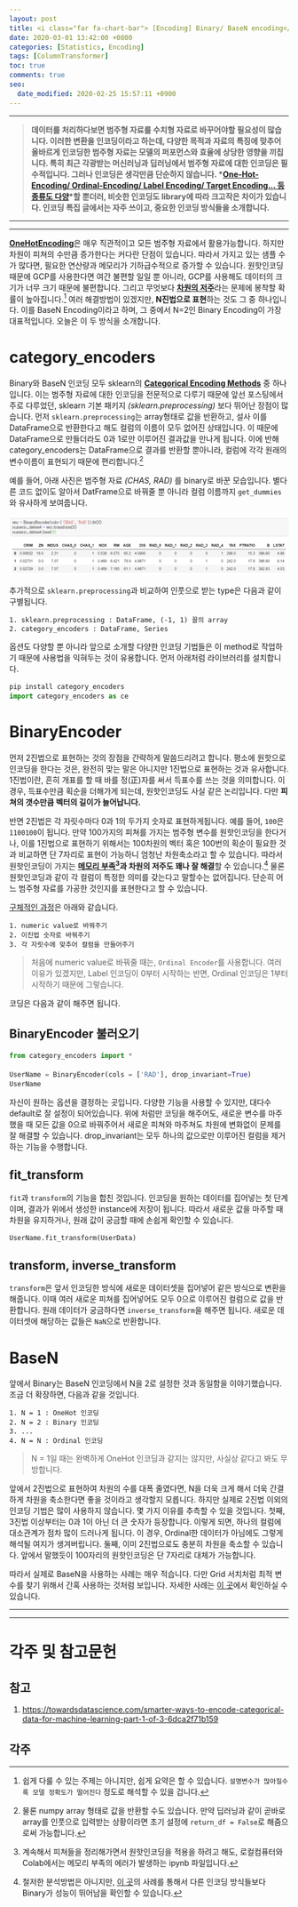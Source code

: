 ```yaml
---
layout: post
title: <i class="far fa-chart-bar"> [Encoding] Binary/ BaseN encoding</i>
date: 2020-03-01 13:42:00 +0800
categories: [Statistics, Encoding]
tags: [ColumnTransformer]
toc: true
comments: true
seo:
  date_modified: 2020-02-25 15:57:11 +0900
---
```


***  
> <b>데이터를 처리하다보면 범주형 자료를 수치형 자료로 바꾸어야할 필요성이 많습니다. 이러한 변환을 인코딩이라고 하는데, 다양한 목적과 자료의 특징에 맞추어 올바르게 인코딩한 범주형 자료는 모델의 퍼포먼스와 효율에 상당한 영향을 끼칩니다. 특히 최근 각광받는 머신러닝과 딥러닝에서 범주형 자료에 대한 인코딩은 필수적입니다. 그러나 인코딩은 생각만큼 단순하지 않습니다. *[One-Hot-Encoding/ Ordinal-Encoding/ Label Encoding/ Target Encoding... 등 종류도 다양](http://contrib.scikit-learn.org/categorical-encoding/index.html)*할 뿐더러, 비슷한 인코딩도 library에 따라 크고작은 차이가 있습니다. 인코딩 특집 글에서는 자주 쓰이고, 중요한 인코딩 방식들을 소개합니다.</b>   


***  
***  

 
<b>[OneHotEncoding](https://haehwan.github.io/posts/Sta-Encoding/)</b>은 매우 직관적이고 모든 범주형 자료에서 활용가능합니다. 하지만 차원이 피쳐의 수만큼 증가한다는 커다란 단점이 있습니다. 따라서 가지고 있는 샘플 수가 많다면, 필요한 연산량과 메모리가 기하급수적으로 증가할 수 있습니다. 원핫인코딩 때문에 GCP를 사용한다면 여간 불편할 일일 뿐 아니라, GCP를 사용해도 데이터의 크기가 너무 크기 때문에 불편합니다. 그리고 무엇보다 <b>[차원의 저주](https://www.visiondummy.com/2014/04/curse-dimensionality-affect-classification/)</b>라는 문제에 봉착할 확률이 높아집니다.[^curse] 여러 해결방법이 있겠지만, <b>N진법으로 표현</b>하는 것도 그 중 하나입니다. 이를 BaseN Encoding이라고 하며, 그 중에서 N=2인 Binary Encoding이 가장 대표적입니다. 오늘은 이 두 방식을 소개합니다.   

[^curse]: 쉽게 다룰 수 있는 주제는 아니지만, 쉽게 요약은 할 수 있습니다. `설명변수가 많아질수록 모델 정확도가 떨어진다` 정도로 해석할 수 있을 겁니다.


# category_encoders
Binary와 BaseN 인코딩 모두 sklearn의 <b>[Categorical Encoding Methods](http://contrib.scikit-learn.org/categorical-encoding/)</b> 중 하나입니다. 이는 범주형 자료에 대한 인코딩을 전문적으로 다루기 때문에 앞선 포스팅에서 주로 다루었던, sklearn 기본 패키지 *(sklearn.preprocessing)* 보다 뛰어난 장점이 많습니다. 먼저 `sklearn.preprocessing`는 array형태로 값을 반환하고, 설사 이를 DataFrame으로 반환한다고 해도 컬럼의 이름이 모두 없어진 상태입니다. 이 때문에 DataFrame으로 만들더라도 0과 1로만 이루어진 결과값을 만나게 됩니다. 이에 반해 category_encoders는 DataFrame으로 결과를 반환할 뿐아니라, 컬럼에 각각 원래의 변수이름이 표현되기 때문에 편리합니다.[^TMI]  

[^TMI]: 물론 numpy array 형태로 값을 반환할 수도 있습니다. 만약 딥러닝과 같이 곧바로 array를 인풋으로 입력받는 상황이라면 초기 설정에 `return_df = False`로 해줌으로써 가능합니다.  

예를 들어, 아래 사진은 범주형 자료 *(CHAS, RAD)* 를 binary로 바꾼 모습입니다. 별다른 코드 없이도 알아서 DatFrame으로 바꿔줄 뿐 아니라 컬럼 이름까지 `get_dummies`와 유사하게 보여줍니다.  

![im1](/assets/img/sample/[post][encoding]ce.png)

추가적으로 `sklearn.preprocessing`과 비교하여 인풋으로 받는 type은 다음과 같이 구별됩니다.  
```terminal
1. sklearn.preprocessing : DataFrame, (-1, 1) 꼴의 array  
2. category_encoders : DataFrame, Series
```


옵션도 다양할 뿐 아니라 앞으로 소개할 다양한 인코딩 기법들은 이 method로 작업하기 때문에 사용법을 익혀두는 것이 유용합니다. 먼저 아래처럼 라이브러리를 설치합니다. 

```python 
pip install category_encoders
import category_encoders as ce
```


# BinaryEncoder
먼저 2진법으로 표현하는 것의 장점을 간략하게 말씀드리려고 합니다. 평소에 원핫으로 인코딩을 한다는 것은, 완전히 맞는 말은 아니지만 1진법으로 표현하는 것과 유사합니다. 1진법이란, 흔히 개표를 할 때 바를 정(正)자를 써서 득표수를 쓰는 것을 의미합니다. 이 경우, 득표수만큼 획순을 더해가게 되는데, 원핫인코딩도 사실 같은 논리입니다. 다만 <b>피쳐의 갯수만큼 벡터의 길이가 늘어납니다.</b>  

반면 2진법은 각 자릿수마다 0과 1의 두가지 숫자로 표현하게됩니다. 예를 들어, `100`은 `1100100`이 됩니다. 만약 100가지의 피쳐를 가지는 범주형 변수를 원핫인코딩을 한다거나, 이를 1진법으로 표현하기 위해서는 100차원의 벡터 혹은 100번의 획순이 필요한 것과 비교하면 단 7자리로 표현이 가능하니 엄청난 차원축소라고 할 수 있습니다. 따라서 원핫인코딩이 가지는 <b>[메모리 부족](https://github.com/HaeHwan/HaeHwan.github.io/blob/master/assets/projects/IGAWorks/%5Bigaworks%5D(1)%20EDA.md)[^ex]과 차원의 저주도 꽤나 잘 해결</b>할 수 있습니다.[^succ] 물론 원핫인코딩과 같이 각 컬럼이 특정한 의미를 갖는다고 말할수는 없어집니다. 단순히 어느 범주형 자료를 가공한 것인지를 표현한다고 할 수 있습니다.    

[^ex]: 계속해서 피쳐들을 정리해가면서 원핫인코딩을 적용을 하려고 해도, 로컬컴퓨터와 Colab에서는 메모리 부족의 에러가 발생하는 ipynb 파일입니다.  

[^succ]: 철저한 분석방법은 아니지만, [이 곳](http://www.willmcginnis.com/2015/11/29/beyond-one-hot-an-exploration-of-categorical-variables/)의 사례를 통해서 다른 인코딩 방식들보다 Binary가 성능이 뛰어남을 확인할 수 있습니다.  

[구체적인 과정](https://contrib.scikit-learn.org/categorical-encoding/binary.html)은 아래와 같습니다.  
```terminal
1. numeric value로 바꿔주기  
2. 이진법 숫자로 바꿔주기  
3. 각 자릿수에 맞추어 컬럼을 만들어주기
```  
> 처음에 numeric value로 바꿔줄 때는, `Ordinal Encoder`를 사용합니다. 여러 이유가 있겠지만, Label 인코딩이 0부터 시작하는 반면, Ordinal 인코딩은 1부터 시작하기 때문에 그렇습니다.   

코딩은 다음과 같이 해주면 됩니다.  
## BinaryEncoder 불러오기
```python
from category_encoders import *

UserName = BinaryEncoder(cols = ['RAD'], drop_invariant=True)
UserName
```
자신이 원하는 옵션을 결정하는 곳입니다. 다양한 기능을 사용할 수 있지만, 대다수 default로 잘 설정이 되어있습니다. 위에 처럼만 코딩을 해주어도, 새로운 변수를 마주했을 때 모든 값을 0으로 바꿔주어서 새로운 피쳐와 마주쳐도 차원에 변화없이 문제를 잘 해결할 수 있습니다. drop_invariant는 모두 하나의 값으로만 이루어진 컬럼을 제거하는 기능을 수행합니다.   

## fit_transform
`fit`과 `transform`의 기능을 합친 것입니다. 인코딩을 원하는 데이터를 집어넣는 첫 단계이며, 결과가 위에서 생성한 instance에 저장이 됩니다. 따라서 새로운 값을 마주할 때 차원을 유지하거나, 원래 값이 궁금할 때에 손쉽게 확인할 수 있습니다.  
```python
UserName.fit_transform(UserData)
```  

## transform, inverse_transform
`transform`은 앞서 인코딩한 방식에 새로운 데이터셋을 집어넣어 같은 방식으로 변환을 해줍니다. 이때 여러 새로운 피쳐를 집어넣어도 모두 0으로 이루어진 컬럼으로 값을 반환합니다. 원래 데이터가 궁금하다면 `inverse_transform`을 해주면 됩니다. 새로운 데이터셋에 해당하는 값들은 `NaN`으로 반환합니다.  


# BaseN
앞에서 Binary는 BaseN 인코딩에서 N을 2로 설정한 것과 동일함을 이야기했습니다. 조금 더 확장하면, 다음과 같을 것입니다.

```terminal
1. N = 1 : OneHot 인코딩
2. N = 2 : Binary 인코딩
3. ...
4. N = N : Ordinal 인코딩
```
> N = 1일 때는 완벽하게 OneHot 인코딩과 같지는 않지만, 사실상 같다고 봐도 무방합니다.  

앞에서 2진법으로 표현하여 차원의 수를 대폭 줄였다면, N을 더욱 크게 해서 더욱 간결하게 차원을 축소한다면 좋을 것이라고 생각할지 모릅니다. 하지만 실제로 2진법 이외의 인코딩 기법은 많이 사용하지 않습니다. 몇 가지 이유를 추측할 수 있을 것입니다. 첫째, 3진법 이상부터는 0과 1이 아닌 더 큰 숫자가 등장합니다. 이렇게 되면, 하나의 컬럼에 대소관계가 점차 많이 드러나게 됩니다. 이 경우, Ordinal한 데이터가 아님에도 그렇게 해석될 여지가 생겨버립니다. 둘째, 이미 2진법으로도 충분히 차원을 축소할 수 있습니다. 앞에서 말했듯이 100자리의 원핫인코딩은 단 7자리로 대체가 가능합니다.  

따라서 실제로 BaseN을 사용하는 사례는 매우 적습니다. 다만 Grid 서치처럼 최적 변수를 찾기 위해서 간혹 사용하는 것처럼 보입니다. 자세한 사례는 [이 곳](https://github.com/scikit-learn-contrib/categorical-encoding/blob/master/examples/grid_search_example.py)에서 확인하실 수 있습니다. 


***
***
# 각주 및 참고문헌

## 참고 
1. https://towardsdatascience.com/smarter-ways-to-encode-categorical-data-for-machine-learning-part-1-of-3-6dca2f71b159  

## 각주
